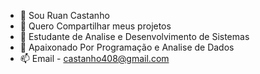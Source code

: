 - 👋 Sou Ruan Castanho
- 👀 Quero Compartilhar meus projetos
- 🌱 Estudante de Analise e Desenvolvimento de Sistemas
- 💞️ Apaixonado Por Programação e Analise de Dados
- 📫 Email - castanho408@gmail.com 

<!---
ruancastanho/ruancastanho is a ✨ special ✨ repository because its `README.md` (this file) appears on your GitHub profile.
You can click the Preview link to take a look at your changes.
--->

